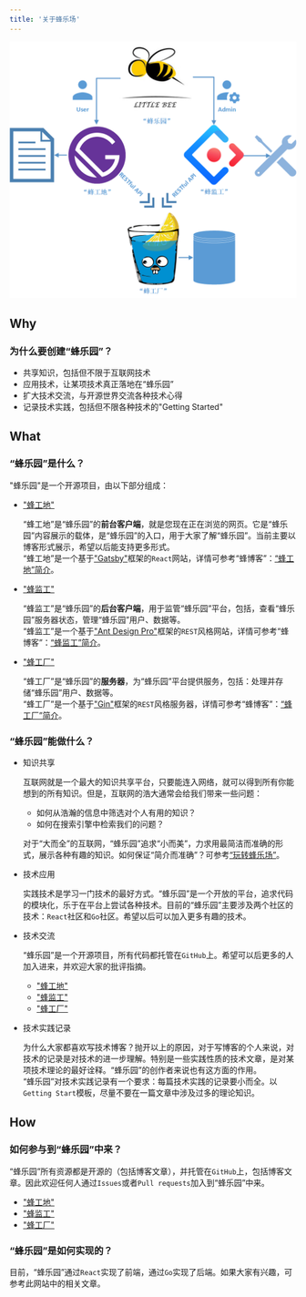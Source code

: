 ```yaml
---
title: '关于蜂乐场'
---
```


![playground](/pages/2/aboutPlayground.png/)

## Why

### 为什么要创建“蜂乐园”？

- 共享知识，包括但不限于互联网技术
- 应用技术，让某项技术真正落地在“蜂乐园”
- 扩大技术交流，与开源世界交流各种技术心得
- 记录技术实践，包括但不限各种技术的"Getting Started"

## What

### “蜂乐园”是什么？

"蜂乐园"是一个开源项目，由以下部分组成：

- ["蜂工地"](https://github.com/yuxiang660/little-bee-client)

    “蜂工地”是“蜂乐园”的**前台客户端**，就是您现在正在浏览的网页。它是“蜂乐园”内容展示的载体，是“蜂乐园”的入口，用于大家了解“蜂乐园”。当前主要以博客形式展示，希望以后能支持更多形式。<br>
    “蜂工地”是一个基于["Gatsby"](https://www.gatsbyjs.org/)框架的`React`网站，详情可参考“蜂博客”：[“蜂工地”简介](/posts/3/2020-02-09---Little-Bee-Client-Intro/)。

- ["蜂监工"](https://github.com/yuxiang660/little-bee-admin)

    “蜂监工”是“蜂乐园”的**后台客户端**，用于监管“蜂乐园”平台，包括，查看“蜂乐园”服务器状态，管理“蜂乐园”用户、数据等。<br> “蜂监工”是一个基于["Ant Design Pro"](https://pro.ant.design/index-cn)框架的`REST`风格网站，详情可参考“蜂博客”：[“蜂监工”简介](/posts/5/2020-02-10---Little-Bee-Admin-Intro/)。

- ["蜂工厂"](https://github.com/yuxiang660/little-bee-server)

    “蜂工厂”是“蜂乐园”的**服务器**，为“蜂乐园”平台提供服务，包括：处理并存储“蜂乐园”用户、数据等。<br>
    “蜂工厂”是一个基于["Gin"](https://gin-gonic.com/docs/)框架的`REST`风格服务器，详情可参考“蜂博客”：[“蜂工厂”简介](/posts/4/2020-02-10---Little-Bee-Server-Intro/)。

### “蜂乐园”能做什么？

- 知识共享

    互联网就是一个最大的知识共享平台，只要能连入网络，就可以得到所有你能想到的所有知识。但是，互联网的浩大通常会给我们带来一些问题：
    - 如何从浩瀚的信息中筛选对个人有用的知识？
    - 如何在搜索引擎中检索我们的问题？

    对于“大而全”的互联网，“蜂乐园”追求“小而美”，力求用最简洁而准确的形式，展示各种有趣的知识。如何保证“简介而准确”？可参考[“玩转蜂乐场”](/pages/1/play/)。

- 技术应用

    实践技术是学习一门技术的最好方式。“蜂乐园”是一个开放的平台，追求代码的模块化，乐于在平台上尝试各种技术。目前的“蜂乐园”主要涉及两个社区的技术：`React`社区和`Go`社区。希望以后可以加入更多有趣的技术。

- 技术交流

    “蜂乐园”是一个开源项目，所有代码都托管在`GitHub`上。希望可以后更多的人加入进来，并欢迎大家的批评指摘。
    - ["蜂工地"](https://github.com/yuxiang660/little-bee-client)
    - ["蜂监工"](https://github.com/yuxiang660/little-bee-admin)
    - ["蜂工厂"](https://github.com/yuxiang660/little-bee-server)

- 技术实践记录

    为什么大家都喜欢写技术博客？抛开以上的原因，对于写博客的个人来说，对技术的记录是对技术的进一步理解。特别是一些实践性质的技术文章，是对某项技术理论的最好诠释。“蜂乐园”的创作者来说也有这方面的作用。<br>
    “蜂乐园”对技术实践记录有一个要求：每篇技术实践的记录要小而全。以`Getting Start`模板，尽量不要在一篇文章中涉及过多的理论知识。

## How

### 如何参与到“蜂乐园”中来？
“蜂乐园”所有资源都是开源的（包括博客文章），并托管在`GitHub`上，包括博客文章。因此欢迎任何人通过`Issues`或者`Pull requests`加入到“蜂乐园”中来。
- ["蜂工地"](https://github.com/yuxiang660/little-bee-client)
- ["蜂监工"](https://github.com/yuxiang660/little-bee-admin)
- ["蜂工厂"](https://github.com/yuxiang660/little-bee-server)


### “蜂乐园”是如何实现的？
目前，“蜂乐园”通过`React`实现了前端，通过`Go`实现了后端。如果大家有兴趣，可参考此网站中的相关文章。
